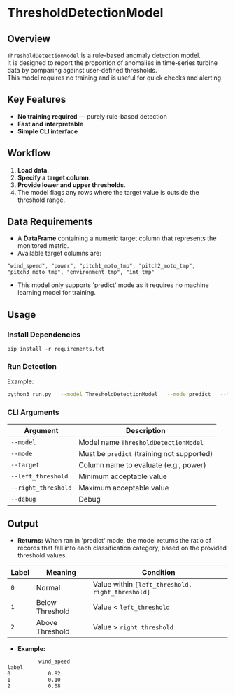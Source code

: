 # ThresholdDetectionModel

## Overview
`ThresholdDetectionModel` is a rule-based anomaly detection model.  
It is designed to report the proportion of anomalies in time-series turbine data by comparing against user-defined thresholds.  
This model requires no training and is useful for quick checks and alerting.

## Key Features
- **No training required** — purely rule-based detection
- **Fast and interpretable**
- **Simple CLI interface**

## Workflow
1. **Load data**.
2. **Specify a target column**.
3. **Provide lower and upper thresholds**.
4. The model flags any rows where the target value is outside the threshold range. 

## Data Requirements
- A **DataFrame** containing a numeric target column that represents the monitored metric. 
- Available target columns are:
```
"wind_speed", "power", "pitch1_moto_tmp", "pitch2_moto_tmp", "pitch3_moto_tmp", "environment_tmp", "int_tmp"
```
- This model only supports 'predict' mode as it requires no machine learning model for training.

## Usage

### Install Dependencies
```
pip install -r requirements.txt
```

### Run Detection
Example:
```bash
python3 run.py   --model ThresholdDetectionModel   --mode predict   --target power   --left_threshold 300.0   --right_threshold 500.0   --debug
```

### CLI Arguments
| Argument | Description |
|-----------|-------------|
| `--model` | Model name `ThresholdDetectionModel` |
| `--mode` | Must be `predict` (training not supported) |
| `--target` | Column name to evaluate (e.g., power) |
| `--left_threshold` | Minimum acceptable value |
| `--right_threshold` | Maximum acceptable value |
| `--debug` | Debug |

## Output
- **Returns:** When ran in 'predict' mode, the model returns the ratio of records that fall into each classification category, based on the provided threshold values.

| Label | Meaning         | Condition                                        |
| ----- | --------------- | ----------------------------------------------- |
| `0`   | Normal          | Value within `[left_threshold, right_threshold]` |
| `1`   | Below Threshold | Value < `left_threshold`                         |
| `2`   | Above Threshold | Value > `right_threshold`                        |

- **Example:**  
```
          wind_speed
label                
0            0.82
1            0.10
2            0.08
```
